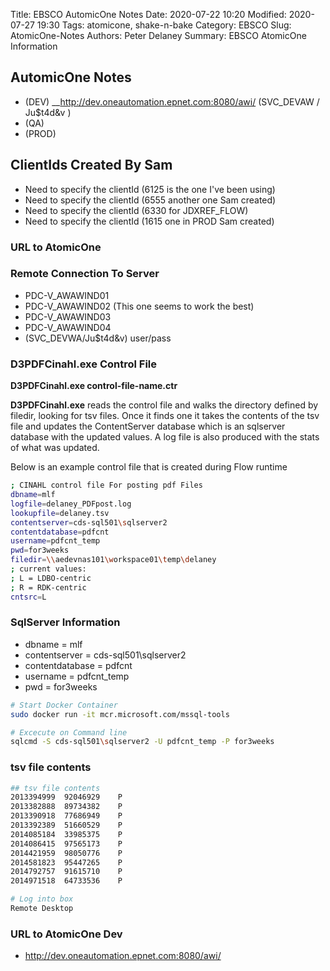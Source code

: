 Title:  EBSCO AutomicOne Notes
Date: 2020-07-22 10:20
Modified: 2020-07-27 19:30
Tags: atomicone, shake-n-bake
Category: EBSCO
Slug: AtomicOne-Notes
Authors: Peter Delaney 
Summary: EBSCO AtomicOne Information

## AutomicOne Notes
 * (DEV) __http://dev.oneautomation.epnet.com:8080/awi/   (SVC_DEVAW / Ju$t4d&v )
 * (QA)
 * (PROD)

## ClientIds Created By Sam
* Need to specify the clientId (6125 is the one I've been using)
* Need to specify the clientId (6555 another one Sam created)
* Need to specify the clientId (6330 for JDXREF_FLOW)
* Need to specify the clientId (1615 one in PROD Sam created)


### URL to AtomicOne

### Remote Connection To Server
* PDC-V_AWAWIND01
* PDC-V_AWAWIND02  (This one seems to work the best)
* PDC-V_AWAWIND03
* PDC-V_AWAWIND04
* (SVC_DEVWA/Ju$t4d&v)  user/pass

### D3PDFCinahl.exe Control File
**D3PDFCinahl.exe control-file-name.ctr**

**D3PDFCinahl.exe** reads the control file and walks the directory defined by filedir, looking for tsv files.  Once it finds one it
takes the contents of the tsv file and updates the ContentServer database which is an sqlserver database with the updated values.
A log file is also produced with the stats of what was updated.

Below is an example control file that is created during Flow runtime
```bash
; CINAHL control file For posting pdf Files
dbname=mlf
logfile=delaney_PDFpost.log
lookupfile=delaney.tsv
contentserver=cds-sql501\sqlserver2
contentdatabase=pdfcnt
username=pdfcnt_temp
pwd=for3weeks
filedir=\\aedevnas101\workspace01\temp\delaney
; current values:
; L = LDBO-centric
; R = RDK-centric
cntsrc=L
```

### SqlServer Information
* dbname = mlf
* contentserver = cds-sql501\sqlserver2
* contentdatabase = pdfcnt
* username = pdfcnt_temp
* pwd = for3weeks

```bash
# Start Docker Container
sudo docker run -it mcr.microsoft.com/mssql-tools

# Excecute on Command line
sqlcmd -S cds-sql501\sqlserver2 -U pdfcnt_temp -P for3weeks
```


### tsv file contents
```bash
## tsv file contents
2013394999  92046929	P
2013382888  89734382	P
2013390918  77686949	P
2013392389  51660529	P
2014085184  33985375	P
2014086415  97565173	P
2014421959  98050776	P
2014581823  95447265	P
2014792757  91615710	P
2014971518  64733536	P
```

```bash
# Log into box
Remote Desktop

```


### URL to AtomicOne Dev

 * http://dev.oneautomation.epnet.com:8080/awi/


